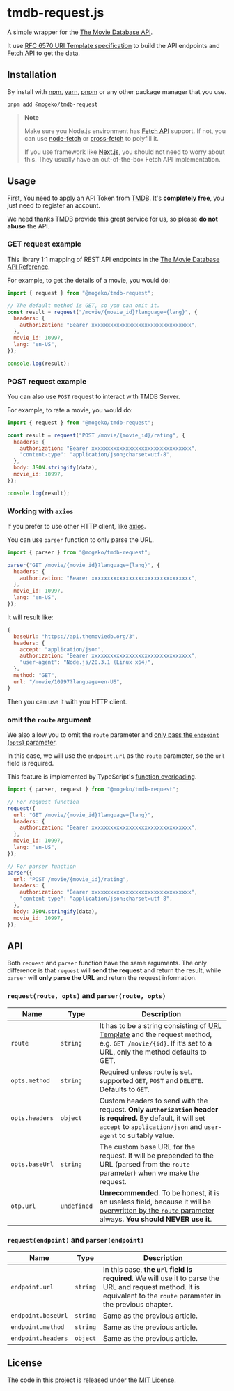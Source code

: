 # tmdb-request.js

A simple wrapper for the [The Movie Database API](https://developer.themoviedb.org/reference/intro/getting-started).

It use [RFC 6570 URI Template specification](https://www.rfc-editor.org/rfc/rfc6570) to build the API endpoints and [Fetch API](https://developer.mozilla.org/en-US/docs/Web/API/Fetch_API) to get the data.

## Installation

By install with [npm](https://www.npmjs.com/package/npm), [yarn](https://yarnpkg.com), [pnpm](https://pnpm.io) or any other package manager that you use.

```shell
pnpm add @mogeko/tmdb-request
```

> **Note**
>
> Make sure you Node.js environment has [Fetch API](https://developer.mozilla.org/en-US/docs/Web/API/Fetch_API) support. If not, you can use [node-fetch](https://www.npmjs.com/package/node-fetch) or [cross-fetch](https://www.npmjs.com/package/cross-fetch) to polyfill it.
>
> If you use framework like [Next.js](https://nextjs.org), you should not need to worry about this. They usually have an out-of-the-box Fetch API implementation.

## Usage

First, You need to apply an API Token from [TMDB](https://www.themoviedb.org/settings/api). It's **completely free**, you just need to register an account.

We need thanks TMDB provide this great service for us, so please **do not abuse** the API.

### GET request example

This library 1:1 mapping of REST API endpoints in the [The Movie Database API Reference](https://developer.themoviedb.org/reference/intro/getting-started).

For example, to get the details of a movie, you would do:

```js
import { request } from "@mogeko/tmdb-request";

// The default method is GET, so you can omit it.
const result = request("/movie/{movie_id}?language={lang}", {
  headers: {
    authorization: "Bearer xxxxxxxxxxxxxxxxxxxxxxxxxxxxxxxx",
  },
  movie_id: 10997,
  lang: "en-US",
});

console.log(result);
```

### POST request example

You can also use `POST` request to interact with TMDB Server.

For example, to rate a movie, you would do:

```js
import { request } from "@mogeko/tmdb-request";

const result = request("POST /movie/{movie_id}/rating", {
  headers: {
    authorization: "Bearer xxxxxxxxxxxxxxxxxxxxxxxxxxxxxxxx",
    "content-type": "application/json;charset=utf-8",
  },
  body: JSON.stringify(data),
  movie_id: 10997,
});

console.log(result);
```

### Working with `axios`

If you prefer to use other HTTP client, like [axios](https://axios-http.com).

You can use `parser` function to only parse the URL.

```js
import { parser } from "@mogeko/tmdb-request";

parser("GET /movie/{movie_id}?language={lang}", {
  headers: {
    authorization: "Bearer xxxxxxxxxxxxxxxxxxxxxxxxxxxxxxxx",
  },
  movie_id: 10997,
  lang: "en-US",
});
```

It will result like:

```js
{
  baseUrl: "https://api.themoviedb.org/3",
  headers: {
    accept: "application/json",
    authorization: "Bearer xxxxxxxxxxxxxxxxxxxxxxxxxxxxxxxx",
    "user-agent": "Node.js/20.3.1 (Linux x64)",
  },
  method: "GET",
  url: "/movie/10997?language=en-US",
}
```

Then you can use it with you HTTP client.

### omit the `route` argument

We also allow you to omit the `route` parameter and [only pass the `endpoint` (`opts`) parameter](#requestendpoint-and-parserendpoint).

In this case, we will use the `endpoint.url` as the `route` parameter, so the `url` field is required.

This feature is implemented by TypeScript's [function overloading](https://www.typescriptlang.org/docs/handbook/2/functions.html#function-overloads).

```js
import { parser, request } from "@mogeko/tmdb-request";

// For request function
request({
  url: "GET /movie/{movie_id}?language={lang}",
  headers: {
    authorization: "Bearer xxxxxxxxxxxxxxxxxxxxxxxxxxxxxxxx",
  },
  movie_id: 10997,
  lang: "en-US",
});

// For parser function
parser({
  url: "POST /movie/{movie_id}/rating",
  headers: {
    authorization: "Bearer xxxxxxxxxxxxxxxxxxxxxxxxxxxxxxxx",
    "content-type": "application/json;charset=utf-8",
  },
  body: JSON.stringify(data),
  movie_id: 10997,
});
```

## API

Both `request` and `parser` function have the same arguments. The only difference is that `request` will **send the request** and return the result, while `parser` will **only parse the URL** and return the request information.

### `request(route, opts)` and `parser(route, opts)`

| Name           | Type        | Description                                                                                                                                                                                                                                                                            |
| -------------- | ----------- | -------------------------------------------------------------------------------------------------------------------------------------------------------------------------------------------------------------------------------------------------------------------------------------- |
| `route`        | `string`    | It has to be a string consisting of [URL Template](https://www.rfc-editor.org/rfc/rfc6570) and the request method, e.g. `GET /movie/{id}`. If it’s set to a URL, only the method defaults to GET.                                                                                      |
| `opts.method`  | `string`    | Required unless route is set. supported `GET`, `POST` and `DELETE`. Defaults to `GET`.                                                                                                                                                                                                 |
| `opts.headers` | `object`    | Custom headers to send with the request. **Only `authorization` header is required.** By default, it will set `accept` to `application/json` and `user-agent` to suitably value.                                                                                                       |
| `opts.baseUrl` | `string`    | The custom base URL for the request. It will be prepended to the URL (parsed from the `route` parameter) when we make the request.                                                                                                                                                     |
| `otp.url`      | `undefined` | **Unrecommended.** To be honest, it is an useless field, because it will be [overwritten by the `route` parameter](https://github.com/mogeko/movisea/blob/7a171ca35aa9b4f53deb066f36edf457f3dd7189/packages/tmdb-request/test/parser.test.ts#L38) always. **You should NEVER use it**. |

### `request(endpoint)` and `parser(endpoint)`

| Name               | Type     | Description                                                                                                                                                           |
| ------------------ | -------- | --------------------------------------------------------------------------------------------------------------------------------------------------------------------- |
| `endpoint.url`     | `string` | In this case, **the `url` field is required**. We will use it to parse the URL and request method. It is equivalent to the `route` parameter in the previous chapter. |
| `endpoint.baseUrl` | `string` | Same as the previous article.                                                                                                                                         |
| `endpoint.method`  | `string` | Same as the previous article.                                                                                                                                         |
| `endpoint.headers` | `object` | Same as the previous article.                                                                                                                                         |

## License

The code in this project is released under the [MIT License](./LICENSE).
